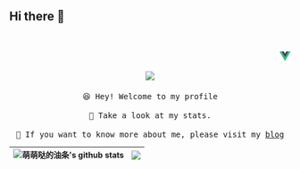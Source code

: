 ## Hi there 👋

<!--
**cdwc233/cdwc233** is a ✨ _special_ ✨ repository because its `README.md` (this file) appears on your GitHub profile.

Here are some ideas to get you started:

- 🔭 I’m currently working on ...
- 🌱 I’m currently learning ...
- 👯 I’m looking to collaborate on ...
- 🤔 I’m looking for help with ...
- 💬 Ask me about ...
- 📫 How to reach me: ...
- 😄 Pronouns: ...
- ⚡ Fun fact: ...
-->
</p>
<br />
<p align="right">
  <i class="devicon-java-plain-wordmark colored"></i>
  <a><img height="20" alt="vue" src="https://raw.githubusercontent.com/github/explore/80688e429a7d4ef2fca1e82350fe8e3517d3494d/topics/vue/vue.png"></a>
</p>

<p align="center">
  <img src="https://user-images.githubusercontent.com/5679180/79618120-0daffb80-80be-11ea-819e-d2b0fa904d07.gif" width="27px">
  <br><br />
  <samp>
    😆 Hey! Welcome to my profile
    <br />
    <br />🍉 Take a look at my stats. 
    <br />
    <br />🌱 If you want to know more about me, please visit my <a href="https://cdwc233.github.io/">blog</a>
    <br />
  </samp>

| <a> <img align="center" src="https://github-readme-stats.vercel.app/api?username=cdwc233&show_icons=true&include_all_commits=true&theme=buefy&hide_border=true" alt="萌萌哒的油条's github stats" /> </a> | <a> <img align="center" src="https://github-readme-stats.vercel.app/api/top-langs/?username=cdwc233&layout=compact&theme=buefy&hide_border=true" /> </a> | 
| ------------- | ------------- |

</p>
